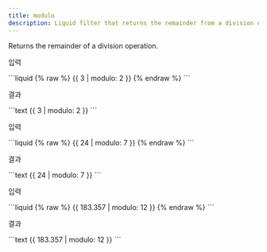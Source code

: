 ```yaml
---
title: modulo
description: Liquid filter that returns the remainder from a division operation.
---
```


Returns the remainder of a division operation.

<p class="code-label">입력</p>
```liquid
{% raw %}
{{ 3 | modulo: 2 }}
{% endraw %}
```

<p class="code-label">결과</p>
```text
{{ 3 | modulo: 2 }}
```

<p class="code-label">입력</p>
```liquid
{% raw %}
{{ 24 | modulo: 7 }}
{% endraw %}
```

<p class="code-label">결과</p>
```text
{{ 24 | modulo: 7 }}
```

<p class="code-label">입력</p>
```liquid
{% raw %}
{{ 183.357 | modulo: 12 }}
{% endraw %}
```

<p class="code-label">결과</p>
```text
{{ 183.357 | modulo: 12 }}
```
